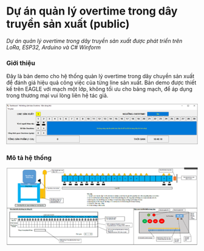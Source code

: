 # Dự án quản lý overtime trong dây truyền sản xuất (public)
*Dự án quản lý overtime trong dây truyền sản xuất được phát triển trên LoRa, ESP32, Arduino và C# Winform*

### Giới thiệu
Đây là bản demo cho hệ thống quản lý overtime trong dây chuyền sản xuất để đánh giá hiệu quả công việc của từng line sản xuất.
Bản demo được thiết kế trên EAGLE với mạch một lớp, không tối ưu cho bảng mạch, để áp dụng trong thương mại vui lòng liên hệ tác giả.

![Dự án quản lý overtime trong dây truyền sản xuất](images/image-01.png)

### Mô tả hệ thống

![Dự án quản lý overtime trong dây truyền sản xuất](images/image-02.png)

